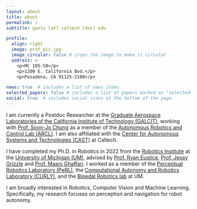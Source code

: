 ```yaml
---
layout: about
title: about
permalink: /
subtitle: ganlu [at] caltech [dot] edu

profile:
  align: right
  image: prof_pic.jpg
  image_circular: false # crops the image to make it circular
  address: >
    <p>MC 105-50</p>
    <p>1200 E. California Bvd.</p>
    <p>Pasadena, CA 91125-2100</p>

news: true  # includes a list of news items
selected_papers: false # includes a list of papers marked as "selected={true}"
social: true  # includes social icons at the bottom of the page
---
```


I am currently a Postdoc Researcher at the [Graduate Aerospace Laboratories of the California Institute of Technology (GALCIT)](https://galcit.caltech.edu/), working with [Prof. Soon-Jo Chung](https://galcit.caltech.edu/people/sjchung) as a member of the [Autonomous Robotics and Control Lab (ARCL)](http://aerospacerobotics.caltech.edu/). I am also affiliated with the [Center for Autonomous Systems and Technologies (CAST)](http://cast.caltech.edu/) at Caltech.

I have completed my Ph.D. in Robotics in 2022 from the [Robotics Institute](https://robotics.umich.edu/) at the [University of Michigan (UM)](https://umich.edu/), advised by [Prof. Ryan Eustice](http://robots.engin.umich.edu/~ryan/), [Prof. Jessy Grizzle](https://ece.umich.edu/faculty/grizzle/) and [Prof. Maani Ghaffari](https://curly.engin.umich.edu/people#h.7jd25w55csv). I worked as a member of the [Perceptual Robotics Laboratory (PeRL)](http://robots.engin.umich.edu/), the [Computational Autonomy and Robotics Laboratory (CURLY)](https://curly.engin.umich.edu/), and the [Bipedal Robotics lab](https://www.biped.solutions/) at UM.

I am broadly interested in Robotics, Computer Vision and Machine Learning. Specifically, my research focuses on perception and navigation for robot autonomy.
